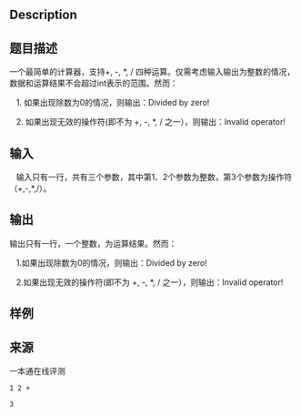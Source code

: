 ## Description

## 题目描述

一个最简单的计算器，支持+, -, *, / 四种运算。仅需考虑输入输出为整数的情况，数据和运算结果不会超过int表示的范围。然而：

   1. 如果出现除数为0的情况，则输出：Divided by zero!

   2. 如果出现无效的操作符(即不为 +, -, *, / 之一），则输出：Invalid operator!

## 输入

   输入只有一行，共有三个参数，其中第1、2个参数为整数，第3个参数为操作符（+,-,*,/）。

## 输出

输出只有一行，一个整数，为运算结果。然而：

   1.如果出现除数为0的情况，则输出：Divided by zero!

   2.如果出现无效的操作符(即不为 +, -, *, / 之一），则输出：Invalid operator!

## 样例






 ## 来源

 一本通在线评测 


```input1
1 2 +
```
```output1
3
```